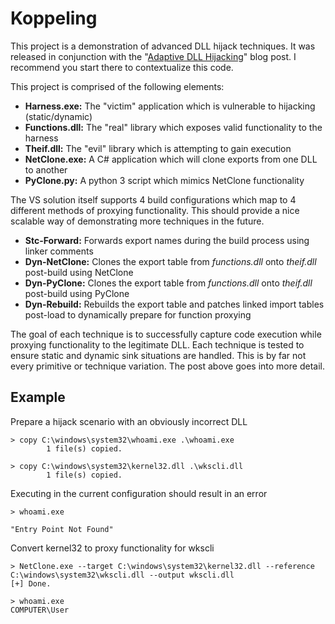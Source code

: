 # Koppeling
This project is a demonstration of advanced DLL hijack techniques. It was released in conjunction with the "[Adaptive DLL Hijacking](https://silentbreaksecurity.com/adaptive-dll-hijacking/)" blog post. I recommend you start there to contextualize this code.

This project is comprised of the following elements:
- **Harness.exe:** The "victim" application which is vulnerable to hijacking (static/dynamic)
- **Functions.dll:** The "real" library which exposes valid functionality to the harness
- **Theif.dll:** The "evil" library which is attempting to gain execution
- **NetClone.exe:** A C# application which will clone exports from one DLL to another
- **PyClone.py:** A python 3 script which mimics NetClone functionality

The VS solution itself supports 4 build configurations which map to 4 different methods of proxying functionality. This should provide a nice scalable way of demonstrating more techniques in the future.
- **Stc-Forward:** Forwards export names during the build process using linker comments
- **Dyn-NetClone:** Clones the export table from *functions.dll* onto *theif.dll* post-build using NetClone
- **Dyn-PyClone:** Clones the export table from *functions.dll* onto *theif.dll* post-build using PyClone
- **Dyn-Rebuild:** Rebuilds the export table and patches linked import tables post-load to dynamically prepare for function proxying

The goal of each technique is to successfully capture code execution while proxying functionality to the legitimate DLL. Each technique is tested to ensure static and dynamic sink situations are handled. This is by far not every primitive or technique variation. The post above goes into more detail.

## Example

Prepare a hijack scenario with an obviously incorrect DLL
```
> copy C:\windows\system32\whoami.exe .\whoami.exe
        1 file(s) copied.

> copy C:\windows\system32\kernel32.dll .\wkscli.dll
        1 file(s) copied.

```

Executing in the current configuration should result in an error
```
> whoami.exe 

"Entry Point Not Found"
```

Convert kernel32 to proxy functionality for wkscli
```
> NetClone.exe --target C:\windows\system32\kernel32.dll --reference C:\windows\system32\wkscli.dll --output wkscli.dll
[+] Done.

> whoami.exe
COMPUTER\User
```